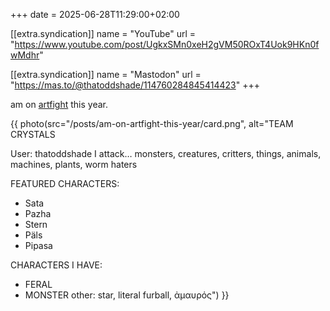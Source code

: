 +++
date = 2025-06-28T11:29:00+02:00

[[extra.syndication]]
name = "YouTube"
url = "https://www.youtube.com/post/UgkxSMn0xeH2gVM50ROxT4Uok9HKn0fwMdhr"

[[extra.syndication]]
name = "Mastodon"
url = "https://mas.to/@thatoddshade/114760284845414423"
+++

am on [artfight](https://artfight.net/) this year.

{{ photo(src="/posts/am-on-artfight-this-year/card.png", alt="TEAM CRYSTALS

User: thatoddshade
I attack… monsters, creatures, critters, things, animals, machines, plants, worm haters

FEATURED CHARACTERS:
- Sata
- Pazha
- Stern
- Päls
- Pipasa

CHARACTERS I HAVE:
- FERAL
- MONSTER
other: star, literal furball, ἀμαυρός") }}

<!-- more -->
